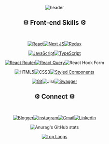 <div align=center> 
  
![header](https://capsule-render.vercel.app/api?desc=Front-end%20Developer%20&text=Yongwoo%20Lee&type=waving&height=270&color=F7E017&fontSize=71&fontColor=111111&fontAlignY=35&descSize=20&descAlignY=55&descAlign=64)

## ⚙️ Front-end Skills ⚙️
<br>
  
<a href="https://ko.reactjs.org/">![React](https://img.shields.io/badge/react-%2320232a.svg?style=for-the-badge&logo=react&logoColor=%2361DAFB)</a><a href="https://nextjs.org/">![Next JS](https://img.shields.io/badge/Next-black?style=for-the-badge&logo=next.js&logoColor=white)</a><a href="https://redux-toolkit.js.org/">![Redux](https://img.shields.io/badge/redux-%23593d88.svg?style=for-the-badge&logo=redux&logoColor=white)</a>

<a href="https://developer.mozilla.org/ko/docs/Web/JavaScript">![JavaScript](https://img.shields.io/badge/javascript-%23323330.svg?style=for-the-badge&logo=javascript&logoColor=%23F7DF1E)</a><a href="https://www.typescriptlang.org/">![TypeScript](https://img.shields.io/badge/typescript-%23007ACC.svg?style=for-the-badge&logo=typescript&logoColor=white)</a>
  
<a href="https://reactrouter.com/en/main">![React Router](https://img.shields.io/badge/React_Router-CA4245?style=for-the-badge&logo=react-router&logoColor=white)</a><a href="https://tanstack.com/query/latest/docs/framework/react/overview">![React Query](https://img.shields.io/badge/-React%20Query-FF4154?style=for-the-badge&logo=react%20query&logoColor=white)</a>![React Hook Form](https://img.shields.io/badge/React%20Hook%20Form-%23EC5990.svg?style=for-the-badge&logo=reacthookform&logoColor=white)
  
![HTML5](https://img.shields.io/badge/html5-%23E34F26.svg?style=for-the-badge&logo=html5&logoColor=white)![CSS3](https://img.shields.io/badge/css3-%231572B6.svg?style=for-the-badge&logo=css3&logoColor=white)<a href="https://styled-components.com/">![Styled Components](https://img.shields.io/badge/styled--components-DB7093?style=for-the-badge&logo=styled-components&logoColor=white)</a>
  

  


<a href="https://git-scm.com/">![Git](https://img.shields.io/badge/git-%23F05033.svg?style=for-the-badge&logo=git&logoColor=white)</a>![Jira](https://img.shields.io/badge/jira-%230A0FFF.svg?style=for-the-badge&logo=jira&logoColor=white)<a href="https://swagger.io/">![Swagger](https://img.shields.io/badge/-Swagger-%23Clojure?style=for-the-badge&logo=swagger&logoColor=white)</a>

  
## ⚙️ Connect ⚙️
<br>

<a href='https://velog.io/@moolbum'>![Blogger](https://img.shields.io/badge/Blog-22C997?style=for-the-badge&logo=blogger&logoColor=white)</a><a href="https://www.instagram.com/94_yongyong_lee/?hl=ko">![Instagram](https://img.shields.io/badge/Instagram-%23E4405F.svg?style=for-the-badge&logo=Instagram&logoColor=white)</a><a href="mailto:dyddn304@gmail.com">![Gmail](https://img.shields.io/badge/Gmail-D14836?style=for-the-badge&logo=gmail&logoColor=white&link=mailto:dyddn304@gmail.com)</a><a href="https://www.linkedin.com/in/%EC%9A%A9%EC%9A%B0-%EC%9D%B4-a12741317/">![LinkedIn](https://img.shields.io/badge/linkedin-%230077B5.svg?style=for-the-badge&logo=linkedin&logoColor=white)</a>


   
  
![Anurag's GitHub stats](https://github-readme-stats.vercel.app/api?username=moolbum&show_icons=true&theme=tokyonight)

[![Top Langs](https://github-readme-stats.vercel.app/api/top-langs/?username=moolbum&hide=shell&layout=compact)](https://github.com/moolbum)
  
</div>


